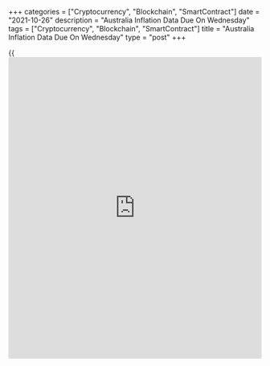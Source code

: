 +++
categories = ["Cryptocurrency", "Blockchain", "SmartContract"]
date = "2021-10-26"
description = "Australia Inflation Data Due On Wednesday"
tags = ["Cryptocurrency", "Blockchain", "SmartContract"]
title = "Australia Inflation Data Due On Wednesday"
type = "post"
+++

{{<iframe id="large-banner" src="https://www.bounty.group/#slide=18.0" width="100%" height="600" scrolling="no" style="border: 0px solid rgb(216, 221, 230); border-radius: 3px;">}}

Australia will on Wednesday release Q3 numbers for consumer prices,
highlighting a modest day for Asia-Pacific economic activity. Inflation
is tipped to rise 0.8 percent on quarter and 3.1 percent on year after
gaining 0.8 percent on quarter and 3.8 percent on year in the three
months prior.

Australia also will see October results for the [business][1] confidence
index from ANZ; in September, the index score was -7.2.

New Zealand will provide September figures for imports, exports and
trade balance. In August, imports were worth NZ$6.49 billion and exports
were at NZ$4.35 billion for a trade deficit of NZ$2.144 billion.

China will see September numbers for industrial profits; in August,
profits surged 49.5 percent on year.

Thailand will release September data for industrial production; in
August, production was down 4.15 percent on year.

For comments and feedback [contact](https://www.playgroundfx.com/contact/): editorial@rtt[news](https://www.letsplayfx.com/blog/forex-news-website/).com

[Economic News][2]

 **What parts of the world are seeing the best (and worst) economic
performances lately? Click[here][3] to check out our [Econ Scorecard][3]
and find out! See up-to-the-moment [ranking](https://www.playgroundfx.com/blog/crypto-exchange-ranking/)s for the best and worst
performers in [GDP][4], [unemployment rate][5], [inflation][6] and much
more.**

   1. www.rtt[news](https://www.letsplayfx.com/blog/forex-news-website/).com/Content/Business.aspx
   2. www.rtt[news](https://www.letsplayfx.com/blog/forex-news-website/).com/Content/EconomicNews.aspx
   3. www.rtt[news](https://www.letsplayfx.com/blog/forex-news-website/).com/economic-scorecard/world-rank/industrial-production/highest-performance.aspx
   4. www.rtt[news](https://www.letsplayfx.com/blog/forex-news-website/).com/economic-scorecard/world-rank/GDP/highest-performance.aspx
   5. www.rtt[news](https://www.letsplayfx.com/blog/forex-news-website/).com/economic-scorecard/world-rank/unemployment-rate/lowest-performance.aspx
   6. www.rtt[news](https://www.letsplayfx.com/blog/forex-news-website/).com/economic-scorecard/world-rank/CPI/highest-performance.aspx